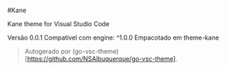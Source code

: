 #Kane

Kane theme for Visual Studio Code

Versão 0.0.1
Compatível com engine: ^1.0.0
Empacotado em theme-kane

> Autogerado por (go-vsc-theme)[https://github.com/NSAlbuquerque/go-vsc-theme].